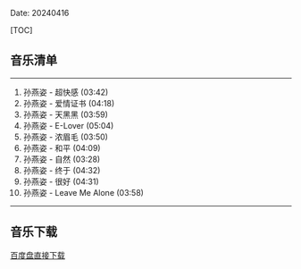Date: 20240416


[TOC]


## 音乐清单


------------------------------------------------------------------------

1.  孙燕姿 - 超快感 (03:42)
2.  孙燕姿 - 爱情证书 (04:18)
3.  孙燕姿 - 天黑黑 (03:59)
4.  孙燕姿 - E-Lover (05:04)
5.  孙燕姿 - 浓眉毛 (03:50)
6.  孙燕姿 - 和平 (04:09)
7.  孙燕姿 - 自然 (03:28)
8.  孙燕姿 - 终于 (04:32)
9.  孙燕姿 - 很好 (04:31)
10. 孙燕姿 - Leave Me Alone (03:58)

------------------------------------------------------------------------


## 音乐下载

<a class="btn btn-primary" target="_blank"
    href="https://pan.baidu.com/s/1zKaY4fwHmzTW10oU1sVtLA?pwd=f40o"><span
        class="glyphicon glyphicon-download-alt" aria-hidden="true"></span>
    百度盘直接下载
</a>

